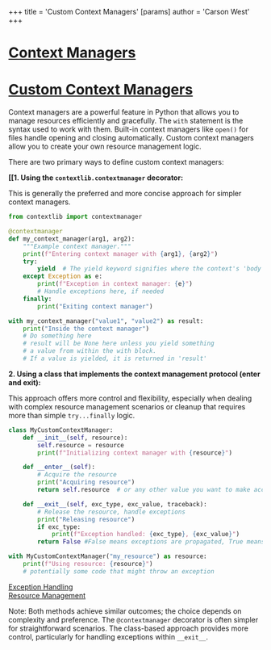+++
 title = 'Custom Context Managers'
[params]
	author = 'Carson West'
+++
# [Context Managers](./../context-managers/)
# [Custom Context Managers](./../custom-context-managers/) 
Context managers are a powerful feature in Python that allows you to manage resources efficiently and gracefully.  The `with` statement is the syntax used to work with them.  Built-in context managers like `open()` for files handle opening and closing automatically.  Custom context managers allow you to create your own resource management logic.

There are two primary ways to define custom context managers:

**[[1. Using the `contextlib.contextmanager` decorator:**

This is generally the preferred and more concise approach for simpler context managers.

```python
from contextlib import contextmanager

@contextmanager
def my_context_manager(arg1, arg2):
    """Example context manager."""
    print(f"Entering context manager with {arg1}, {arg2}")
    try:
        yield  # The yield keyword signifies where the context's 'body' will execute
    except Exception as e:
        print(f"Exception in context manager: {e}")
        # Handle exceptions here, if needed
    finally:
        print("Exiting context manager")

with my_context_manager("value1", "value2") as result:
    print("Inside the context manager")
    # Do something here
    # result will be None here unless you yield something
    # a value from within the with block.
    # If a value is yielded, it is returned in 'result'
```


**2. Using a class that implements the context management protocol (__enter__ and __exit__):**

This approach offers more control and flexibility, especially when dealing with complex resource management scenarios or cleanup that requires more than simple `try...finally` logic.


```python
class MyCustomContextManager:
    def __init__(self, resource):
        self.resource = resource
        print(f"Initializing context manager with {resource}")

    def __enter__(self):
        # Acquire the resource
        print("Acquiring resource")
        return self.resource  # or any other value you want to make accessible inside with block

    def __exit__(self, exc_type, exc_value, traceback):
        # Release the resource, handle exceptions
        print("Releasing resource")
        if exc_type:
            print(f"Exception handled: {exc_type}, {exc_value}")
        return False #False means exceptions are propagated, True means suppressed.

with MyCustomContextManager("my_resource") as resource:
    print(f"Using resource: {resource}")
    # potentially some code that might throw an exception

```

[Exception Handling](./../exception-handling/)  
[Resource Management](./../resource-management/)

Note: Both methods achieve similar outcomes; the choice depends on complexity and preference.  The `@contextmanager` decorator is often simpler for straightforward scenarios.  The class-based approach provides more control, particularly for handling exceptions within `__exit__`.
